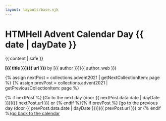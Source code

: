 ```yaml
---
layout: layouts/base.njk
---
```

# HTMHell Advent Calendar Day {{ date | dayDate }}

{{ content | safe }}

**[{{ title }}]({{ url }})** by [{{ author }}]({{ author_web }})

{% assign nextPost = collections.advent2021 | getNextCollectionItem: page %}
{% assign prevPost = collections.advent2021 | getPreviousCollectionItem: page %}

{% if nextPost %} [Go to the next day (door {{ nextPost.data.date | dayDate }})]({{ nextPost.url }}) 
or {% endif %}{% if prevPost %} [go to the previous day (door {{ prevPost.data.date | dayDate }})]({{ prevPost.url }}) 
or {% endif %}[go back to the calendar](/adventcalendar)

